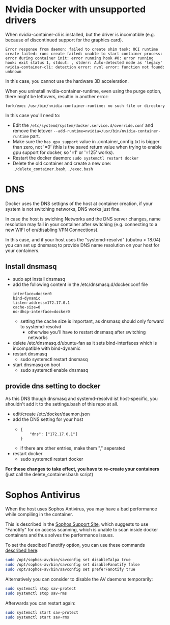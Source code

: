 # Nvidia Docker with unsupported drivers

When nvidia-container-cli is installed, but the driver is incomatible (e.g. because of discontinued support for the graphics card).

```
Error response from daemon: failed to create shim task: OCI runtime create failed: runc create failed: unable to start container process: error during container init: error running hook #0: error running hook: exit status 1, stdout: , stderr: Auto-detected mode as 'legacy'
nvidia-container-cli: detection error: nvml error: function not found: unknown
```

In this case, you cannot use the hardware 3D acceleration.

When you uninstall nvidia-container-runtime, even using the purge option, there might be leftovers, resultin in another error:

```fork/exec /usr/bin/nvidia-container-runtime: no such file or directory```

In this case you'll need to:
* Edit the `/etc/systemd/system/docker.service.d/override.conf` and remove the letover `--add-runtime=nvidia=/usr/bin/nvidia-container-runtime` part.
* Make sure the `has_gpu_support` value in .container_config.txt is bigger than zero, not '=0' (this is the saved return value when trying to enable gpu support for docker, so '=1' or '=125' works).
* Restart the docker daemon: `sudo systemctl restart docker`
* Delete the old container and create a new one: `./delete_container.bash`, `./exec.bash`

# DNS 

Docker uses the DNS settigns of the host at container creation, if your system is not switching networks, DNS works just fine.

In case the host is swiching Networks and the DNS server changes, name resolution may fail in your container after switching (e.g. connecting to a new WIFI of en/disabling VPN Connections).

In this case, and if your host uses the "systemd-resolvd" (ubutnu > 18.04) you can set up dnsmasq to provide DNS name resolution on your host for your containers.

## Install dnsmasq

* sudo apt install dnsmasq
* add the following content in the /etc/dnsmasq.d/docker.conf file
  ```
  interface=docker0
  bind-dynamic
  listen-address=172.17.0.1
  cache-size=0
  no-dhcp-interface=docker0
  ```
  * setting the cache size is important, as dnsmasq should only forward to systemd-resolvd
    * otherwise you'll have to restart dnsmasq after switching networks
* delete /etc/dnsmasq.d/ubuntu-fan as it sets bind-interfaces which is incompatible with bind-dynamic
* restart dnsmasq
  * sudo systemctl restart dnsmasq
* start dnsmasq on boot
  * sudo systemctl enable dnsmasq


## provide dns setting to docker

As this DNS though dnsmasq and systemd-resolvd ist host-specific, you shouldn't add it to the settings.bash of this repo at all.

* edit/create /etc/docker/daemon.json
* add the DNS setting for your host
  * ```
    {
        "dns": ["172.17.0.1"]
    }
    ```
  * if there are other entries, make them "," seperated
* restart docker
  * sudo systemctl restart docker

**For these changes to take effect, you have to re-create your containers** (just call the delete_container.bash script)


# Sophos Antivirus

When the host uses Sophos Antivirus, you may have a bad performance while compiling in the container.

This is described in the [Sophos Support Site](https://support.sophos.com/support/s/article/KB-000039332?language=en_US),
which suggests to use "Fanotify" for on access scanning, which is unable to scan inside docker containers and thus solves the performance issues.

To set the descibed Fanotify option, you can use these commands [described here](https://community.sophos.com/on-premise-endpoint/f/sophos-anti-virus-for-linux-basic/121795/docker-builds-are-five-times-slower-when-the-antivirus-is-running):

```bash
sudo /opt/sophos-av/bin/savconfig set disableTalpa true
sudo /opt/sophos-av/bin/savconfig set disableFanotify false
sudo /opt/sophos-av/bin/savconfig set preferFanotify true
```


Alternatively you can consider to disable the AV daemons temporarily:

```bash
sudo systemctl stop sav-protect
sudo systemctl stop sav-rms
```

Afterwards you can restart again:

```bash
sudo systemctl start sav-protect
sudo systemctl start sav-rms
```

